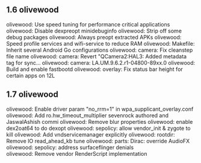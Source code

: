 ## 1.6 olivewood

olivewood: Use speed tuning for performance critical applications 
olivewood: Disable dexpreopt minidebuginfo 
olivewood: Strip off some debug packages 
olivewood: Always preopt extracted APKs 
olivewood: Speed profile services and wifi-service to reduce RAM 
olivewood: Makefile: Inherit several Android Go configurations 
olivewood: camera: Fix cleanstep file name 
olivewood: camera: Revert "QCamera2:HAL3: Added metadata tag for sync… 
olivewood: camera: LA.UM.9.6.2.r1-04800-89xx.0
olivewood: Build and enable fastbootd 
olivewood: overlay: Fix status bar height for certain apps on 12L

## 1.7 olivewood

olivewood: Enable driver param "no_rrm=1" in wpa_supplicant_overlay.conf 
olivewood: Add ro.hw_timeout_multiplier 
sevenrock authored and JaswalAshish commi
olivewood: Remove blur properties 
olivewood: enable dex2oat64 to do dexopt
olivewood: sepolicy: allow vendor_init & zygote to kill 
olivewood: Add vndservicemanager explicitly 
olivewood: rootdir: Remove IO read_ahead_kb tune 
olivewood: parts: Dirac: override AudioFX 
olivewood: sepolicy: address surfaceflinger denials  
olivewood: Remove vendor RenderScript implementation 
